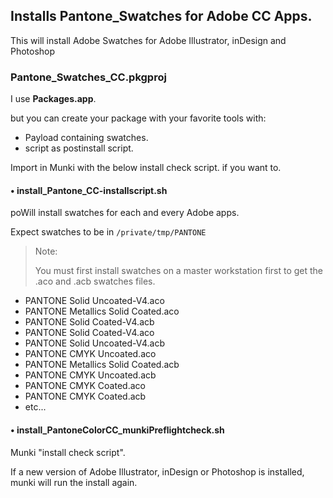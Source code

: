 ## Installs Pantone_Swatches for Adobe CC Apps.

This will install Adobe Swatches for Adobe Illustrator, inDesign and Photoshop

### Pantone_Swatches_CC.pkgproj

I use **Packages.app**.

but you can create your package with your favorite tools with: 

- Payload containing swatches. 
- script as postinstall script.

Import in Munki with the below install check script.
if you want to.

#### • install_Pantone_CC-installscript.sh 

poWill install swatches for each and every Adobe apps.

Expect swatches to be in `/private/tmp/PANTONE`

> Note: 
> 
> You must first install swatches on a master workstation first to get the .aco and .acb swatches files.

* PANTONE Solid Uncoated-V4.aco
* PANTONE Metallics Solid Coated.aco
* PANTONE Solid Coated-V4.acb
* PANTONE Solid Coated-V4.aco
* PANTONE Solid Uncoated-V4.acb
* PANTONE CMYK Uncoated.aco
* PANTONE Metallics Solid Coated.acb
* PANTONE CMYK Uncoated.acb
* PANTONE CMYK Coated.aco
* PANTONE CMYK Coated.acb
* etc...




#### • install_PantoneColorCC_munkiPreflightcheck.sh

Munki "install check script". 

If a new version of Adobe Illustrator, 
inDesign or Photoshop is installed, munki will run the install again.